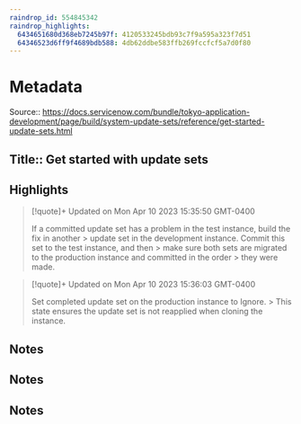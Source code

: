 ```yaml
---
raindrop_id: 554845342
raindrop_highlights:
  6434651680d368eb7245b97f: 4120533245bdb93c7f9a595a323f7d51
  64346523d6ff9f4689bdb588: 4db62ddbe583ffb269fccfcf5a7d0f80
---
```


# Metadata
Source:: https://docs.servicenow.com/bundle/tokyo-application-development/page/build/system-update-sets/reference/get-started-update-sets.html

Title:: Get started with update sets
---



## Highlights

> [!quote]+ Updated on Mon Apr 10 2023 15:35:50 GMT-0400
>
> If a committed update set has a problem in the test instance, build the fix in another
&gt;            update set in the development instance. Commit this set to the test instance, and then
&gt;            make sure both sets are migrated to the production instance and committed in the order
&gt;            they were made.

> [!quote]+ Updated on Mon Apr 10 2023 15:36:03 GMT-0400
>
> Set completed update set on the production instance to Ignore.
&gt;            This state ensures the update set is not reapplied when cloning the instance.
## Notes
## Notes
## Notes
